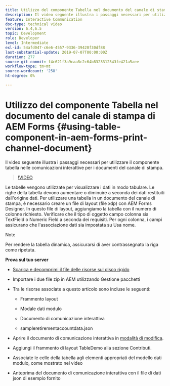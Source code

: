 ```yaml
---
title: Utilizzo del componente Tabella nel documento del canale di stampa di AEM Forms
description: Il video seguente illustra i passaggi necessari per utilizzare il componente tabella nelle comunicazioni interattive per i documenti del canale di stampa.
feature: Interactive Communication
doc-type: technical video
version: 6.4,6.5
topic: Development
role: Developer
level: Intermediate
exl-id: 54afd047-c6e6-4557-9336-39420f30df88
last-substantial-update: 2019-07-07T00:00:00Z
duration: 277
source-git-commit: f4c621f3a9caa8c2c64b8323312343fe421a5aee
workflow-type: tm+mt
source-wordcount: '258'
ht-degree: 0%

---
```


# Utilizzo del componente Tabella nel documento del canale di stampa di AEM Forms {#using-table-component-in-aem-forms-print-channel-document}

Il video seguente illustra i passaggi necessari per utilizzare il componente tabella nelle comunicazioni interattive per i documenti del canale di stampa.

>[!VIDEO](https://video.tv.adobe.com/v/27769?quality=12&learn=on)

Le tabelle vengono utilizzate per visualizzare i dati in modo tabulare. Le righe della tabella devono aumentare o diminuire a seconda dei dati restituiti dall&#39;origine dati. Per utilizzare una tabella in un documento del canale di stampa, è necessario creare un file di layout (file xdp) con AEM Forms Designer. In questo file di layout, aggiungiamo la tabella con il numero di colonne richiesto. Verificare che il tipo di oggetto campo colonna sia TextField o Numeric Field a seconda dei requisiti. Per ogni colonna, i campi assicurano che l&#39;associazione dati sia impostata su Usa nome.

>[!NOTE]
>
>Per rendere la tabella dinamica, assicurarsi di aver contrassegnato la riga come ripetuta.

**Prova sul tuo server**

* [Scarica e decomprimi il file delle risorse sul disco rigido](assets/usingtablesinprintchannel.zip)

* Importare i due file zip in AEM utilizzando Gestione pacchetti

* Tra le risorse associate a questo articolo sono incluse le seguenti:

   * Frammento layout

   * Modale dati modulo

   * Documento di comunicazione interattiva
   * sampleretirementaccountdata.json

* Aprire il documento di comunicazione interattiva in [modalità di modifica](http://localhost:4502/editor.html/content/forms/af/401kstatement/tablesinprintdocument/channels/print.html).

* Aggiungi il frammento di layout TableDemo alla sezione Contributi.
* Associate le celle della tabella agli elementi appropriati del modello dati modulo, come mostrato nel video

* Anteprima del documento di comunicazione interattiva con il file di dati json di esempio fornito
